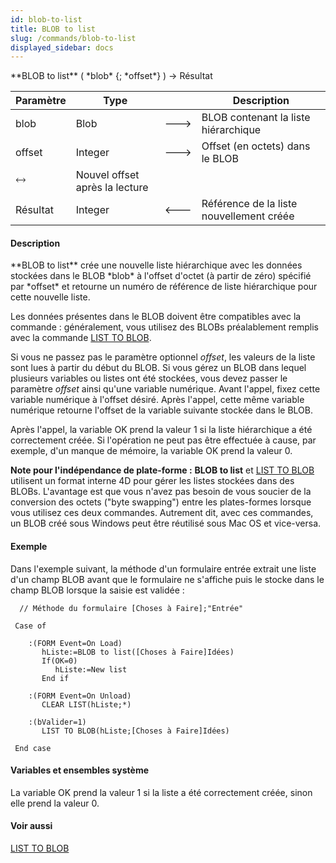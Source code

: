 ```yaml
---
id: blob-to-list
title: BLOB to list
slug: /commands/blob-to-list
displayed_sidebar: docs
---
```


<!--REF #_command_.BLOB to list.Syntax-->**BLOB to list** ( *blob* {; *offset*} ) -> Résultat<!-- END REF-->
<!--REF #_command_.BLOB to list.Params-->
| Paramètre | Type |  | Description |
| --- | --- | --- | --- |
| blob | Blob | &#x1F852; | BLOB contenant la liste hiérarchique |
| offset | Integer | &#x1F852; | Offset (en octets) dans le BLOB |
| &#x1F858; | Nouvel offset après la lecture |
| Résultat | Integer | &#x1F850; | Référence de la liste nouvellement créée |

<!-- END REF-->

#### Description 

<!--REF #_command_.BLOB to list.Summary-->**BLOB to list** crée une nouvelle liste hiérarchique avec les données stockées dans le BLOB *blob* à l'offset d'octet (à partir de zéro) spécifié par *offset* et retourne un numéro de référence de liste hiérarchique pour cette nouvelle liste.<!-- END REF-->

Les données présentes dans le BLOB doivent être compatibles avec la commande : généralement, vous utilisez des BLOBs préalablement remplis avec la commande [LIST TO BLOB](list-to-blob.md).

Si vous ne passez pas le paramètre optionnel *offset*, les valeurs de la liste sont lues à partir du début du BLOB. Si vous gérez un BLOB dans lequel plusieurs variables ou listes ont été stockées, vous devez passer le paramètre *offset* ainsi qu'une variable numérique. Avant l'appel, fixez cette variable numérique à l'offset désiré. Après l'appel, cette même variable numérique retourne l'offset de la variable suivante stockée dans le BLOB.

Après l'appel, la variable OK prend la valeur 1 si la liste hiérarchique a été correctement créée. Si l'opération ne peut pas être effectuée à cause, par exemple, d'un manque de mémoire, la variable OK prend la valeur 0.

**Note pour l'indépendance de plate-forme :** **BLOB to list** et [LIST TO BLOB](list-to-blob.md) utilisent un format interne 4D pour gérer les listes stockées dans des BLOBs. L'avantage est que vous n'avez pas besoin de vous soucier de la conversion des octets ("byte swapping") entre les plates-formes lorsque vous utilisez ces deux commandes. Autrement dit, avec ces commandes, un BLOB créé sous Windows peut être réutilisé sous Mac OS et vice-versa.

#### Exemple 

Dans l'exemple suivant, la méthode d'un formulaire entrée extrait une liste d'un champ BLOB avant que le formulaire ne s'affiche puis le stocke dans le champ BLOB lorsque la saisie est validée :

```4d
  // Méthode du formulaire [Choses à Faire];"Entrée"
 
 Case of
 
    :(FORM Event=On Load)
       hListe:=BLOB to list([Choses à Faire]Idées)
       If(OK=0)
          hListe:=New list
       End if
 
    :(FORM Event=On Unload)
       CLEAR LIST(hListe;*)
 
    :(bValider=1)
       LIST TO BLOB(hListe;[Choses à Faire]Idées)
 
 End case
```

#### Variables et ensembles système 

La variable OK prend la valeur 1 si la liste a été correctement créée, sinon elle prend la valeur 0\. 

#### Voir aussi 

[LIST TO BLOB](list-to-blob.md)  